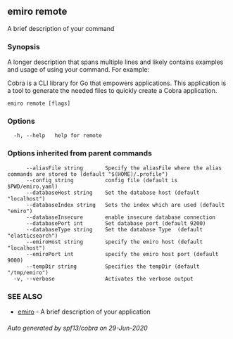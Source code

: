 ## emiro remote

A brief description of your command

### Synopsis

A longer description that spans multiple lines and likely contains examples
and usage of using your command. For example:

Cobra is a CLI library for Go that empowers applications.
This application is a tool to generate the needed files
to quickly create a Cobra application.

```
emiro remote [flags]
```

### Options

```
  -h, --help   help for remote
```

### Options inherited from parent commands

```
      --aliasFile string       Specify the aliasFile where the alias commands are stored to (default "$(HOME)/.profile")
      --config string          config file (default is $PWD/emiro.yaml)
      --databaseHost string    Set the database host (default "localhost")
      --databaseIndex string   Sets the index which are used (default "emiro")
      --databaseInsecure       enable insecure database connection
      --databasePort int       Set database port (default 9200)
      --databaseType string    Set the database Type  (default "elasticsearch")
      --emiroHost string       specify the emiro host (default "localhost")
      --emiroPort int          specify the emiro host port (default 9000)
      --tempDir string         Specifies the tempDir (default "/tmp/emiro")
  -v, --verbose                Activates the verbose output
```

### SEE ALSO

* [emiro](emiro.md)	 - A brief description of your application

###### Auto generated by spf13/cobra on 29-Jun-2020
